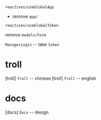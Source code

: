 `reactives/useGlobalApp`

- remove `app/`

`reactives/useGlobalToken`

remove `models/Form`

`ManagerLogin` -- take `token`

# troll

[troll] `Troll` -- chinese
[troll] `Troll` -- english

# docs

[docs] `Docs` -- design
